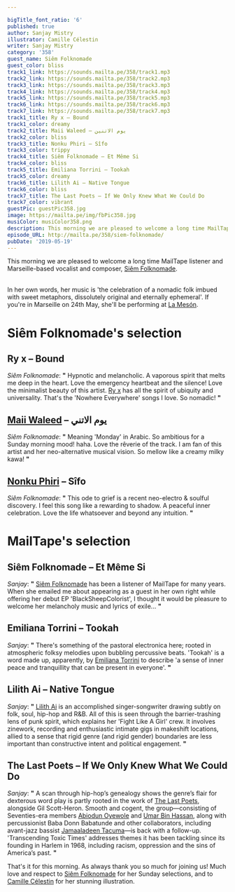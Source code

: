 ```yaml
---

bigTitle_font_ratio: '6'
published: true
author: Sanjay Mistry
illustrator: Camille Célestin
writer: Sanjay Mistry
category: '358'
guest_name: Siêm Folknomade
guest_color: bliss
track1_link: https://sounds.mailta.pe/358/track1.mp3
track2_link: https://sounds.mailta.pe/358/track2.mp3
track3_link: https://sounds.mailta.pe/358/track3.mp3
track4_link: https://sounds.mailta.pe/358/track4.mp3
track5_link: https://sounds.mailta.pe/358/track5.mp3
track6_link: https://sounds.mailta.pe/358/track6.mp3
track7_link: https://sounds.mailta.pe/358/track7.mp3
track1_title: Ry x – Bound
track1_color: dreamy
track2_title: Maii Waleed – يوم الاتنين
track2_color: bliss
track3_title: Nonku Phiri – Sîfo
track3_color: trippy
track4_title: Siêm Folknomade – Et Même Si
track4_color: bliss
track5_title: Emiliana Torrini – Tookah
track5_color: dreamy
track6_title: Lilith Ai – Native Tongue
track6_color: bliss
track7_title: The Last Poets – If We Only Knew What We Could Do
track7_color: vibrant
guestPic: guestPic358.jpg
image: https://mailta.pe/img/fbPic358.jpg
musiColor: musiColor358.png
description: This morning we are pleased to welcome a long time MailTape listener and Marseille-based vocalist and composer, Siêm Folknomade.
episode_URL: http://mailta.pe/358/siem-folknomade/
pubDate: '2019-05-19'
---
```

This morning we are pleased to welcome a long time MailTape listener and Marseille-based vocalist and composer, [Siêm Folknomade](https://linktr.ee/siemfolknomade).
<br><br>

In her own words, her music is 'the celebration of a nomadic folk imbued with sweet metaphors, dissolutely original and eternally ephemeral'. If you're in Marseille on 24th May, she'll be performing at [La Mesón](https://www.facebook.com/events/349829132291153/).


# Siêm Folknomade's selection

## Ry x – Bound
_Siêm Folknomade_: **"** Hypnotic and melancholic. A vaporous spirit that melts me deep in the heart. Love the emergency heartbeat and the silence! Love the minimalist beauty of this artist. [Ry x](https://www.ry-x.com/) has all the spirit of ubiquity and universality. That's the 'Nowhere Everywhere' songs I love. So nomadic! **"** 

## [Maii Waleed](http://maiiwaleed.daportfolio.com/) – يوم الاتني
_Siêm Folknomade_: **"** Meaning 'Monday' in Arabic. So ambitious for a Sunday morning mood! haha. Love the rêverie of the track. I am fan of this artist and her neo-alternative musical vision. So mellow like a creamy milky kawa! **"** 

## [Nonku Phiri](https://soundcloud.com/nonkuphiri) – Sîfo
_Siêm Folknomade_: **"** This ode to grief is a recent neo-electro & soulful discovery. I feel this song like a rewarding to shadow. A peaceful inner celebration. Love the life whatsoever and beyond any intuition. **"** 


# MailTape's selection

## Siêm Folknomade – Et Même Si
_Sanjay_: **"** [Siêm Folknomade](https://linktr.ee/siemfolknomade) has been a listener of MailTape for many years. When she emailed me about appearing as a guest in her own right while offering her debut EP 'BlackSheepColorist', I thought it would be pleasure to welcome her melancholy music and lyrics of exile... **"** 

## Emiliana Torrini – Tookah
_Sanjay_: **"** There's something of the pastoral electronica here; rooted in atmospheric folksy melodies upon bubbling percussive beats. 'Tookah' is a word made up, apparently, by [Emiliana Torrini](https://emilianatorrini.com/) to describe 'a sense of inner peace and tranquillity that can be present in everyone'. **"** 

## Lilith Ai – Native Tongue
_Sanjay_: **"** [Lilith Ai](https://soundcloud.com/lilithai) is an accomplished singer-songwriter drawing subtly on folk, soul, hip-hop and R&B. All of this is seen through the barrier-trashing lens of punk spirit, which explains her 'Fight Like A Girl' crew.  It involves zinework, recording and enthusiastic intimate gigs in makeshift locations, allied to a sense that rigid genre (and rigid gender) boundaries are less important than constructive intent and political engagement. **"** 

## The Last Poets – If We Only Knew What We Could Do 
_Sanjay_: **"** A scan through hip-hop’s genealogy shows the genre’s flair for dexterous word play is partly rooted in the work of [The Last Poets](https://en.wikipedia.org/wiki/The_Last_Poets), alongside Gil Scott-Heron. Smooth and cogent, the group—consisting of Seventies-era members [Abiodun Oyewole](https://en.wikipedia.org/wiki/Abiodun_Oyewole) and [Umar Bin Hassan](http://umarbinhassan.com/), along with percussionist Baba Donn Babatunde and other collaborators, including avant-jazz bassist [Jamaaladeen Tacuma](https://en.wikipedia.org/wiki/Jamaaladeen_Tacuma)—is back with a follow-up. 'Transcending Toxic Times' addresses themes it has been tackling since its founding in Harlem in 1968, including racism, oppression and the sins of America’s past. **"** 



 That's it for this morning. As always thank you so much for joining us! Much love and respect to [Siêm Folknomade](https://linktr.ee/siemfolknomade) for her Sunday selections, and to [Camille Célestin](https://camillecelestin.com/) for her stunning illustration.
